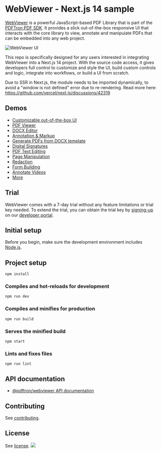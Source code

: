 # WebViewer - Next.js 14 sample

[WebViewer](https://www.pdftron.com/documentation/web/) is a powerful JavaScript-based PDF Library that is part of the [PDFTron PDF SDK](https://www.pdftron.com). It provides a slick out-of-the-box responsive UI that interacts with the core library to view, annotate and manipulate PDFs that can be embedded into any web project.

![WebViewer UI](https://www.pdftron.com/downloads/pl/webviewer-ui.png)

This repo is specifically designed for any users interested in integrating WebViewer into a Next.js 14 project. With the source code access, it gives developers full control to customize and style the UI, build custom controls and logic, integrate into workflows, or build a UI from scratch.

Due to SSR in Next.js, the module needs to be imported dynamically, to avoid a "window is not defined" error due to re-rendering.
Read more here: https://github.com/vercel/next.js/discussions/42319

## Demos

- [Customizable out-of-the-box UI](https://showcase.apryse.com/toolbar-customization)
- [PDF Viewer](https://showcase.apryse.com/)
- [DOCX Editor](https://showcase.apryse.com/office-editor)
- [Annotation & Markup](https://showcase.apryse.com/annotation-permissions)
- [Generate PDFs from DOCX template](https://showcase.apryse.com/office-template-fill)
- [Digital Signatures](https://showcase.apryse.com/digital-signatures)
- [PDF Text Editing](https://showcase.apryse.com/pdf-editing)
- [Page Manipulation](https://showcase.apryse.com/pdf-page-manipulation-api)
- [Redaction](https://showcase.apryse.com/redaction)
- [Form Building](https://showcase.apryse.com/pdf-form-build)
- [Annotate Videos](https://showcase.apryse.com/annotate-video-frames)
- [More](https://showcase.apryse.com/)

## Trial

WebViewer comes with a 7-day trial without any feature limitations or trial key needed. To extend the trial, you can obtain the trial key by [signing-up](https://dev.apryse.com/) on our [developer portal](https://dev.apryse.com/).

## Initial setup

Before you begin, make sure the development environment includes [Node.js](https://nodejs.org/en/).

## Project setup
```
npm install
```

### Compiles and hot-reloads for development
```
npm run dev
```

### Compiles and minifies for production
```
npm run build
```

### Serves the minified build
```
npm start
```

### Lints and fixes files
```
npm run lint
```

## API documentation

* [@pdftron/webviewer API documentation](https://docs.apryse.com/api/web/global.html#WebViewer__anchor)

## Contributing

See [contributing](./CONTRIBUTING.md).

## License

See [license](./LICENSE).
![](https://onepixel.pdftron.com/webviewer-ui)